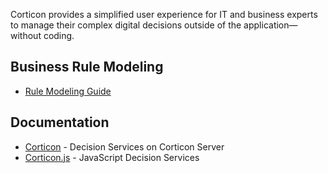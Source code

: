   Corticon provides a simplified user experience for IT and business experts to manage their complex digital decisions outside of the application—without coding.

## Business Rule Modeling
 - [Rule Modeling Guide](https://docs.progress.com/bundle/corticon-rule-modeling/page/Introduction-to-Corticon-rule-modeling.html)

## Documentation
- [Corticon](https://docs.progress.com/category/corticon-java) - Decision Services on Corticon Server
- [Corticon.js](https://docs.progress.com/category/corticon-javascript) - JavaScript Decision Services
